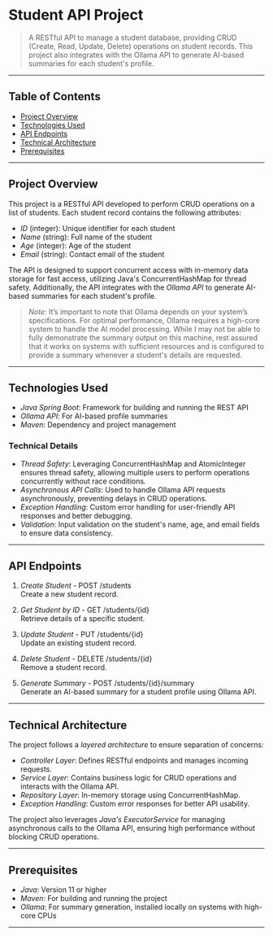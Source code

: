 # Student API Project

> A RESTful API to manage a student database, providing CRUD (Create, Read, Update, Delete) operations on student records. This project also integrates with the Ollama API to generate AI-based summaries for each student's profile.

---

## Table of Contents

- [Project Overview](#project-overview)
- [Technologies Used](#technologies-used)
- [API Endpoints](#api-endpoints)
- [Technical Architecture](#technical-architecture)
- [Prerequisites](#prerequisites)


---

## Project Overview

This project is a RESTful API developed to perform CRUD operations on a list of students. Each student record contains the following attributes:

- *ID* (integer): Unique identifier for each student
- *Name* (string): Full name of the student
- *Age* (integer): Age of the student
- *Email* (string): Contact email of the student

The API is designed to support concurrent access with in-memory data storage for fast access, utilizing Java's ConcurrentHashMap for thread safety. Additionally, the API integrates with the *Ollama API* to generate AI-based summaries for each student's profile.

> *Note:* It’s important to note that Ollama depends on your system’s specifications. For optimal performance, Ollama requires a high-core system to handle the AI model processing. While I may not be able to fully demonstrate the summary output on this machine, rest assured that it works on systems with sufficient resources and is configured to provide a summary whenever a student's details are requested.

---

## Technologies Used

- *Java Spring Boot*: Framework for building and running the REST API
- *Ollama API*: For AI-based profile summaries
- *Maven*: Dependency and project management

### Technical Details

- *Thread Safety*: Leveraging ConcurrentHashMap and AtomicInteger ensures thread safety, allowing multiple users to perform operations concurrently without race conditions.
- *Asynchronous API Calls*: Used to handle Ollama API requests asynchronously, preventing delays in CRUD operations.
- *Exception Handling*: Custom error handling for user-friendly API responses and better debugging.
- *Validation*: Input validation on the student's name, age, and email fields to ensure data consistency.

---

## API Endpoints

1. *Create Student* - POST /students  
   Create a new student record.

2. *Get Student by ID* - GET /students/{id}  
   Retrieve details of a specific student.

3. *Update Student* - PUT /students/{id}  
   Update an existing student record.

4. *Delete Student* - DELETE /students/{id}  
   Remove a student record.

5. *Generate Summary* - POST /students/{id}/summary  
   Generate an AI-based summary for a student profile using Ollama API.

---

## Technical Architecture

The project follows a *layered architecture* to ensure separation of concerns:

- *Controller Layer*: Defines RESTful endpoints and manages incoming requests.
- *Service Layer*: Contains business logic for CRUD operations and interacts with the Ollama API.
- *Repository Layer*: In-memory storage using ConcurrentHashMap.
- *Exception Handling*: Custom error responses for better API usability.

The project also leverages *Java's ExecutorService* for managing asynchronous calls to the Ollama API, ensuring high performance without blocking CRUD operations.

---

## Prerequisites

- *Java*: Version 11 or higher
- *Maven*: For building and running the project
- *Ollama*: For summary generation, installed locally on systems with high-core CPUs

---

